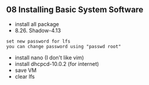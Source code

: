 ## 08 Installing Basic System Software

- install all package
- 8.26. Shadow-4.13
```
set new password for lfs
you can change password using "passwd root"
```
- install nano (I don't like vim)
- install dhcpcd-10.0.2 (for internet)
- save VM
- clear lfs
